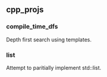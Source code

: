 ## cpp_projs

### compile_time_dfs
Depth first search using templates. 



### list
Attempt to paritially implement std::list. 
